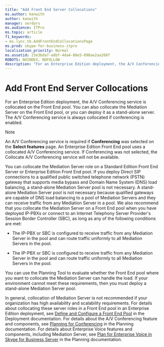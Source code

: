 ```yaml
---
title: "Add Front End Server Collocations"
ms.author: kenwith
author: kenwith
manager: serdars
ms.audience: ITPro
ms.topic: article
f1_keywords:
- ms.lync.tb.AddFrontEndCollocationsPage
ms.prod: skype-for-business-itpro
localization_priority: Normal
ms.assetid: 23e3bda7-a8bf-4da4-88e5-098ae2aa268f
ROBOTS: NOINDEX, NOFOLLOW
description: "For an Enterprise Edition deployment, the A/V Conferencing service is collocated on the Front End pool. You can also collocate the Mediation Server on the Front End pool, or you can deploy it as a stand-alone server. The A/V Conferencing service is always collocated if conferencing is enabled."
---
```


# Add Front End Server Collocations
 
For an Enterprise Edition deployment, the A/V Conferencing service is collocated on the Front End pool. You can also collocate the Mediation Server on the Front End pool, or you can deploy it as a stand-alone server. The A/V Conferencing service is always collocated if conferencing is enabled.
  
> [!NOTE]
> An A/V Conferencing service is required if **Conferencing** was selected on the **Select features** page. An Enterprise Edition Front End pool uses a collocated A/V Conferencing service. If Conferencing was not selected, the Collocate A/V Conferencing service will not be available.
  
You can collocate the Mediation Server role on a Standard Edition Front End Server or Enterprise Edition Front End pool. If you deploy Direct SIP connections to a qualified public switched telephone network (PSTN) gateway that supports media bypass and Domain Name System (DNS) load balancing, a stand-alone Mediation Server pool is not necessary. A stand-alone Mediation Server pool is not necessary because qualified gateways are capable of DNS load balancing to a pool of Mediation Servers and they can receive traffic from any Mediation Server in a pool. We also recommend that you collocate the Mediation Server on a Front End pool when you have deployed IP-PBXs or connect to an Internet Telephony Server Provider's Session Border Controller (SBC), as long as any of the following conditions are met:
  
- The IP-PBX or SBC is configured to receive traffic from any Mediation Server in the pool and can route traffic uniformly to all Mediation Servers in the pool.
    
- The IP-PBX or SBC is configured to receive traffic from any Mediation Server in the pool and can route traffic uniformly to all Mediation Servers in the pool.
    
You can use the Planning Tool to evaluate whether the Front End pool where you want to collocate the Mediation Server can handle the load. If your environment cannot meet these requirements, then you must deploy a stand-alone Mediation Server pool.
  
In general, collocation of Mediation Server is not recommended if your organization has high availability and scalability requirements. For details about collocating these server roles in a Front End pool in an Enterprise Edition deployment, see [Define and Configure a Front End Pool](http://technet.microsoft.com/library/713fc263-23dd-414a-b001-82932e4fe966.aspx) in the Deployment documentation. For details about the A/V Conferencing feature and components, see [Planning for Conferencing](http://technet.microsoft.com/library/983a272a-e1b3-4d70-8f84-836b092fe526.aspx) in the Planning documentation. For details about Enterprise Voice features and components, including Mediation Server, see [Plan for Enterprise Voice in Skype for Business Server](../../../plan-your-deployment/enterprise-voice-solution/enterprise-voice.md) in the Planning documentation.
  

